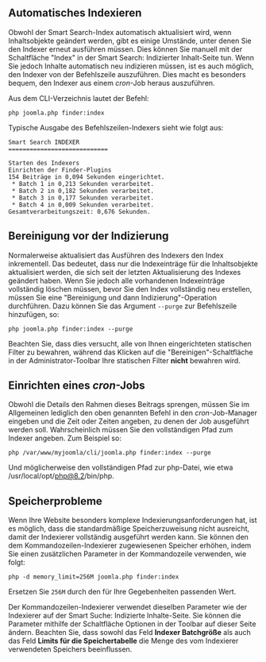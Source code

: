<!-- Filename: Setting_up_automatic_Smart_Search_indexing / Display title: Intelligente Suchindizierung -->

## Automatisches Indexieren

Obwohl der Smart Search-Index automatisch aktualisiert wird, wenn Inhaltsobjekte geändert werden, gibt es einige Umstände, unter denen Sie den Indexer erneut ausführen müssen. Dies können Sie manuell mit der Schaltfläche "Index" in der Smart Search: Indizierter Inhalt-Seite tun. Wenn Sie jedoch Inhalte automatisch neu indizieren müssen, ist es auch möglich, den Indexer von der Befehlszeile auszuführen. Dies macht es besonders bequem, den Indexer aus einem *cron*-Job heraus auszuführen.

Aus dem CLI-Verzeichnis lautet der Befehl:

```
php joomla.php finder:index
```

Typische Ausgabe des Befehlszeilen-Indexers sieht wie folgt aus:

    Smart Search INDEXER
    ============================

    Starten des Indexers
    Einrichten der Finder-Plugins
    154 Beiträge in 0,094 Sekunden eingerichtet.
     * Batch 1 in 0,213 Sekunden verarbeitet.
     * Batch 2 in 0,182 Sekunden verarbeitet.
     * Batch 3 in 0,177 Sekunden verarbeitet.
     * Batch 4 in 0,009 Sekunden verarbeitet.
    Gesamtverarbeitungszeit: 0,676 Sekunden.

## Bereinigung vor der Indizierung

Normalerweise aktualisiert das Ausführen des Indexers den Index inkrementell. Das bedeutet, dass nur die Indexeinträge für die Inhaltsobjekte aktualisiert werden, die sich seit der letzten Aktualisierung des Indexes geändert haben. Wenn Sie jedoch alle vorhandenen Indexeinträge vollständig löschen müssen, bevor Sie den Index vollständig neu erstellen, müssen Sie eine "Bereinigung und dann Indizierung"-Operation durchführen. Dazu können Sie das Argument `--purge` zur Befehlszeile hinzufügen, so:

    php joomla.php finder:index --purge

Beachten Sie, dass dies versucht, alle von Ihnen eingerichteten statischen Filter zu bewahren, während das Klicken auf die "Bereinigen"-Schaltfläche in der Administrator-Toolbar Ihre statischen Filter **nicht** bewahren wird.

## Einrichten eines *cron*-Jobs

Obwohl die Details den Rahmen dieses Beitrags sprengen, müssen Sie im Allgemeinen lediglich den oben genannten Befehl in den *cron*-Job-Manager eingeben und die Zeit oder Zeiten angeben, zu denen der Job ausgeführt werden soll. Wahrscheinlich müssen Sie den vollständigen Pfad zum Indexer angeben. Zum Beispiel so:

    php /var/www/myjoomla/cli/joomla.php finder:index --purge

Und möglicherweise den vollständigen Pfad zur php-Datei, wie etwa /usr/local/opt/php@8.2/bin/php.

## Speicherprobleme

Wenn Ihre Website besonders komplexe Indexierungsanforderungen hat, ist es möglich, dass die standardmäßige Speicherzuweisung nicht ausreicht, damit der Indexierer vollständig ausgeführt werden kann. Sie können den dem Kommandozeilen-Indexierer zugewiesenen Speicher erhöhen, indem Sie einen zusätzlichen Parameter in der Kommandozeile verwenden, wie folgt:

    php -d memory_limit=256M joomla.php finder:index

Ersetzen Sie `256M` durch den für Ihre Gegebenheiten passenden Wert.

Der Kommandozeilen-Indexierer verwendet dieselben Parameter wie der Indexierer auf der Smart Suche: Indizierte Inhalte-Seite. Sie können die Parameter mithilfe der Schaltfläche Optionen in der Toolbar auf dieser Seite ändern. Beachten Sie, dass sowohl das Feld **Indexer Batchgröße** als auch das Feld **Limits für die Speichertabelle** die Menge des vom Indexierer verwendeten Speichers beeinflussen.

